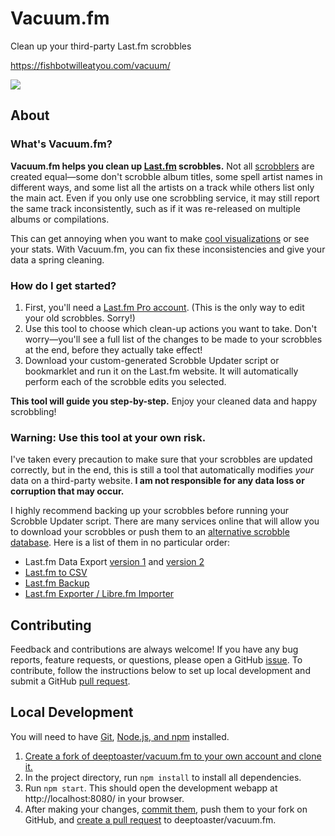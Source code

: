 # Vacuum.fm

Clean up your third-party Last.fm scrobbles

https://fishbotwilleatyou.com/vacuum/

![](http://fishbotwilleatyou.com/bin/images/showcase_vacuum.gif)

## About

### What's Vacuum.fm?

**Vacuum.fm helps you clean up [Last.fm](https://last.fm/) scrobbles.** Not all
[scrobblers](https://support.last.fm/t/more-ways-to-scrobble/192) are created
equal&mdash;some don't scrobble album titles, some spell artist names in
different ways, and some list all the artists on a track while others list only
the main act. Even if you only use one scrobbling service, it may still report
the same track inconsistently, such as if it was re-released on multiple albums
or compilations.

This can get annoying when you want to make [cool
visualizations](https://www.reddit.com/r/lastfm/comments/e686jf/still_working_stats_tools/)
or see your stats. With Vacuum.fm, you can fix these inconsistencies and give
your data a spring cleaning.

### How do I get started?

1.  First, you'll need a [Last.fm Pro account](https://www.last.fm/pro). (This
    is the only way to edit your old scrobbles. Sorry!)
2.  Use this tool to choose which clean-up actions you want to take. Don't
    worry&mdash;you'll see a full list of the changes to be made to your
    scrobbles at the end, before they actually take effect!
3.  Download your custom-generated Scrobble Updater script or bookmarklet and
    run it on the Last.fm website. It will automatically perform each of the
    scrobble edits you selected.

**This tool will guide you step-by-step.** Enjoy your cleaned data and happy
scrobbling!

### Warning: Use this tool at your own risk.

I've taken every precaution to make sure that your scrobbles are updated
correctly, but in the end, this is still a tool that automatically modifies
_your_ data on a third-party website. **I am not responsible for any data loss
or corruption that may occur.**

I highly recommend backing up your scrobbles before running your Scrobble
Updater script. There are many services online that will allow you to download
your scrobbles or push them to an [alternative scrobble
database](https://libre.fm). Here is a list of them in no particular order:

- Last.fm Data Export [version 1](http://mainstream.ghan.nl/scrobbles.html)
  and [version 2](https://lastfm.ghan.nl/export/)
- [Last.fm to CSV](https://benjaminbenben.com/lastfm-to-csv/)
- [Last.fm Backup](https://musilytics.azurewebsites.net/LastFm/Backup)
- [Last.fm Exporter / Libre.fm
  Importer](https://digitalheir.github.io/lastfm-to-librefm-exporter/)

## Contributing

Feedback and contributions are always welcome! If you have any bug reports,
feature requests, or questions, please open a GitHub
[issue](https://github.com/deeptoaster/vacuum.fm/issues). To contribute, follow
the instructions below to set up local development and submit a GitHub [pull
request](https://github.com/deeptoaster/vacuum.fm/pulls).

## Local Development

You will need to have [Git](https://git-scm.com/doc), [Node.js, and
npm](https://docs.npmjs.com/downloading-and-installing-node-js-and-npm)
installed.

1.  [Create a fork of deeptoaster/vacuum.fm to your own account and clone
    it.](https://help.github.com/en/articles/fork-a-repo)
2.  In the project directory, run `npm install` to install all dependencies.
3.  Run `npm start`. This should open the development webapp at
    http://localhost:8080/ in your browser.
4.  After making your changes, [commit
    them](https://git-scm.com/docs/gittutorial#_making_changes), push them to
    your fork on GitHub, and [create a pull
    request](https://help.github.com/en/articles/creating-a-pull-request-from-a-fork)
    to deeptoaster/vacuum.fm.
